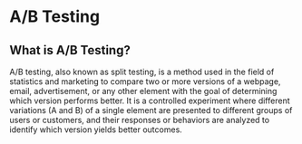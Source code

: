 # A/B Testing 

## What is A/B Testing?
A/B testing, also known as split testing, is a method used in the field of statistics and marketing to compare two or more versions of a webpage, email, advertisement, or any other element with the goal of determining which version performs better. It is a controlled experiment where different variations (A and B) of a single element are presented to different groups of users or customers, and their responses or behaviors are analyzed to identify which version yields better outcomes.
